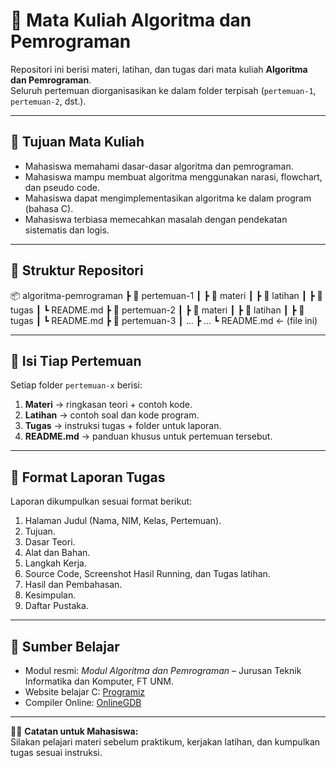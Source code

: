 # 📘 Mata Kuliah Algoritma dan Pemrograman

Repositori ini berisi materi, latihan, dan tugas dari mata kuliah **Algoritma dan Pemrograman**.  
Seluruh pertemuan diorganisasikan ke dalam folder terpisah (`pertemuan-1`, `pertemuan-2`, dst.).

---

## 🎯 Tujuan Mata Kuliah
- Mahasiswa memahami dasar-dasar algoritma dan pemrograman.
- Mahasiswa mampu membuat algoritma menggunakan narasi, flowchart, dan pseudo code.
- Mahasiswa dapat mengimplementasikan algoritma ke dalam program (bahasa C).
- Mahasiswa terbiasa memecahkan masalah dengan pendekatan sistematis dan logis.

---

## 📂 Struktur Repositori
📦 algoritma-pemrograman
┣ 📂 pertemuan-1
┃ ┣ 📂 materi
┃ ┣ 📂 latihan
┃ ┣ 📂 tugas
┃ ┗ README.md
┣ 📂 pertemuan-2
┃ ┣ 📂 materi
┃ ┣ 📂 latihan
┃ ┣ 📂 tugas
┃ ┗ README.md
┣ 📂 pertemuan-3
┃ ...
┣ ...
┗ README.md ← (file ini)


---

## 📌 Isi Tiap Pertemuan
Setiap folder `pertemuan-x` berisi:
1. **Materi** → ringkasan teori + contoh kode.
2. **Latihan** → contoh soal dan kode program.
3. **Tugas** → instruksi tugas + folder untuk laporan.
4. **README.md** → panduan khusus untuk pertemuan tersebut.

---

## 📝 Format Laporan Tugas
Laporan dikumpulkan sesuai format berikut:
1. Halaman Judul (Nama, NIM, Kelas, Pertemuan).
2. Tujuan.
3. Dasar Teori.
4. Alat dan Bahan.
5. Langkah Kerja.
6. Source Code, Screenshot Hasil Running, dan Tugas latihan.
7. Hasil dan Pembahasan.
8. Kesimpulan.
9. Daftar Pustaka.


---

## 🔗 Sumber Belajar
- Modul resmi: *Modul Algoritma dan Pemrograman* – Jurusan Teknik Informatika dan Komputer, FT UNM.
- Website belajar C: [Programiz](https://www.programiz.com/c-programming)
- Compiler Online: [OnlineGDB](https://www.onlinegdb.com/online_c_compiler)

---

👨‍🎓 **Catatan untuk Mahasiswa:**  
Silakan pelajari materi sebelum praktikum, kerjakan latihan, dan kumpulkan tugas sesuai instruksi.  
